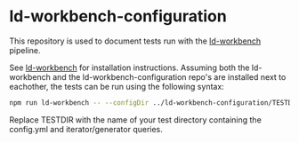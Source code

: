 # ld-workbench-configuration
This repository is used to document tests run with the [ld-workbench](https://github.com/netwerk-digitaal-erfgoed/ld-workbench) pipeline. 

See [ld-workbench](https://github.com/netwerk-digitaal-erfgoed/ld-workbench) for installation instructions. Assuming both the ld-workbench and the ld-workbench-configuration repo's are installed next to eachother, the tests can be run using the following syntax:

```sh
npm run ld-workbench -- --configDir ../ld-workbench-configuration/TESTDIR
``` 

Replace TESTDIR with the name of your test directory containing the config.yml and iterator/generator queries. 


